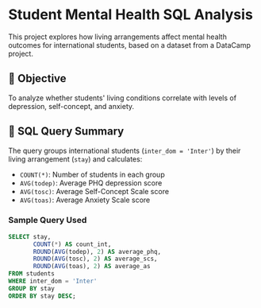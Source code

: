 # Student Mental Health SQL Analysis

This project explores how living arrangements affect mental health outcomes for international students, based on a dataset from a DataCamp project.

## 📌 Objective
To analyze whether students' living conditions correlate with levels of depression, self-concept, and anxiety.

## 🧠 SQL Query Summary

The query groups international students (`inter_dom = 'Inter'`) by their living arrangement (`stay`) and calculates:
- `COUNT(*)`: Number of students in each group
- `AVG(todep)`: Average PHQ depression score
- `AVG(tosc)`: Average Self-Concept Scale score
- `AVG(toas)`: Average Anxiety Scale score

### Sample Query Used

```sql
SELECT stay, 
       COUNT(*) AS count_int,
       ROUND(AVG(todep), 2) AS average_phq, 
       ROUND(AVG(tosc), 2) AS average_scs, 
       ROUND(AVG(toas), 2) AS average_as
FROM students
WHERE inter_dom = 'Inter'
GROUP BY stay
ORDER BY stay DESC;
